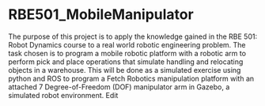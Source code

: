 # RBE501_MobileManipulator
The purpose of this project is to apply the knowledge gained in the RBE 501: Robot Dynamics course to a real world robotic engineering problem. The task chosen is to program a mobile robotic platform with a robotic arm to perform pick and place operations that simulate handling and relocating objects in a warehouse. This will be done as a simulated exercise using python and ROS to program a Fetch Robotics manipulation platform with an attached 7 Degree-of-Freedom (DOF) manipulator arm in Gazebo, a simulated robot environment. Edit

